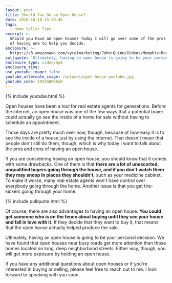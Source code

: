 ```yaml
---
layout: post
title: Should You Do an Open House?
date: 2018-10-10 15:50:46
tags:
  - Home Seller Tips
excerpt: >-
  Should you have an open house? Today I will go over some of the pros and cons
  of having one to help you decide.
enclosure: >-
  https://s3.amazonaws.com/vyralmarketing/John+Quinn/Videos/Memphis+Real+Estate-+Should+You+Do+an+Open+House%253F.mp4
pullquote: 'Ultimately, having an open house is going to be your personal decision.'
enclosure_type: video/mp4
enclosure_time:
use_youtube_image: false
youtube_alternate_image: /uploads/open-house-youtube.jpg
youtube_code: E9X3GBRKQa0
---
```


{% include youtube.html %}

Open houses have been a tool for real estate agents for generations. Before the internet, an open house was one of the few ways that a potential buyer could actually go see the inside of a home for sale without having to schedule an appointment.

Those days are pretty much over now, though, because of how easy it is to see the inside of a house just by using the internet. That doesn't mean that people don't still do them, though, which is why today I want to talk about the pros and cons of having an open house.

If you are considering having an open house, you should know that it comes with some drawbacks. One of them is that **there are a lot of unescorted, unqualified buyers going through the house, and if you don't watch them they may snoop in places they shouldn't,** such as your medicine cabinet. To make it worse, many real estate agents won't have control over everybody going through the home. Another issue is that you get tire-kickers going through your home.

{% include pullquote.html %}

Of course, there are also advantages to having an open house. **You could get someone who is on the fence about buying until they see your house and fall in love with it.** If they decide that they want to buy it, that means that the open house actually helped produce the sale.

Ultimately, having an open house is going to be your personal decision. We have found that open houses near busy roads get more attention than those homes located on long, deep neighborhood streets. Either way, though, you will get more exposure by holding an open house.

If you have any additional questions about open houses or if you're interested in buying or selling, please feel free to reach out to me. I look forward to speaking with you soon.